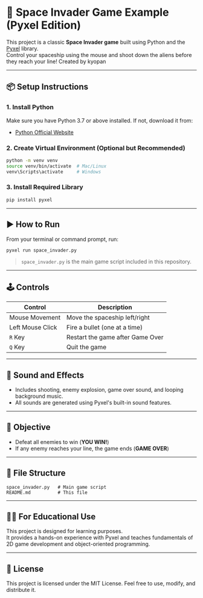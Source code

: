 # 🚀 Space Invader Game Example (Pyxel Edition)

This project is a classic **Space Invader game** built using Python and the [Pyxel](https://github.com/kitao/pyxel) library.  
Control your spaceship using the mouse and shoot down the aliens before they reach your line!
Created by kyopan

---

## 📦 Setup Instructions

### 1. Install Python
Make sure you have Python 3.7 or above installed. If not, download it from:

- [Python Official Website](https://www.python.org/)

### 2. Create Virtual Environment (Optional but Recommended)

```bash
python -m venv venv
source venv/bin/activate  # Mac/Linux
venv\Scripts\activate     # Windows
```

### 3. Install Required Library

```bash
pip install pyxel
```

---

## ▶️ How to Run

From your terminal or command prompt, run:

```bash
pyxel run space_invader.py
```

> `space_invader.py` is the main game script included in this repository.

---

## 🕹️ Controls

| Control            | Description                       |
|--------------------|-----------------------------------|
| Mouse Movement     | Move the spaceship left/right     |
| Left Mouse Click   | Fire a bullet (one at a time)     |
| `R` Key            | Restart the game after Game Over  |
| `Q` Key            | Quit the game                     |

---

## 🎵 Sound and Effects

- Includes shooting, enemy explosion, game over sound, and looping background music.
- All sounds are generated using Pyxel's built-in sound features.

---

## 🎯 Objective

- Defeat all enemies to win (**YOU WIN!**)
- If any enemy reaches your line, the game ends (**GAME OVER**)

---

## 📁 File Structure

```
space_invader.py   # Main game script
README.md          # This file
```

---

## 🧑‍🏫 For Educational Use

This project is designed for learning purposes.  
It provides a hands-on experience with Pyxel and teaches fundamentals of 2D game development and object-oriented programming.

---

## 📝 License

This project is licensed under the MIT License. Feel free to use, modify, and distribute it.
